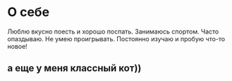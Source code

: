 # О себе
Люблю вкусно поесть и хорошо поспать. Занимаюсь спортом. 
Часто опаздываю.
Не умею проигрывать.
Постоянно изучаю и пробую что-то новое!
##  а еще у меня классный кот))